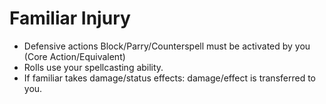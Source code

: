 # Familiar Injury

- Defensive actions Block/Parry/Counterspell must be activated by you (Core Action/Equivalent)
- Rolls use your spellcasting ability.
- If familiar takes damage/status effects: damage/effect is transferred to you.
